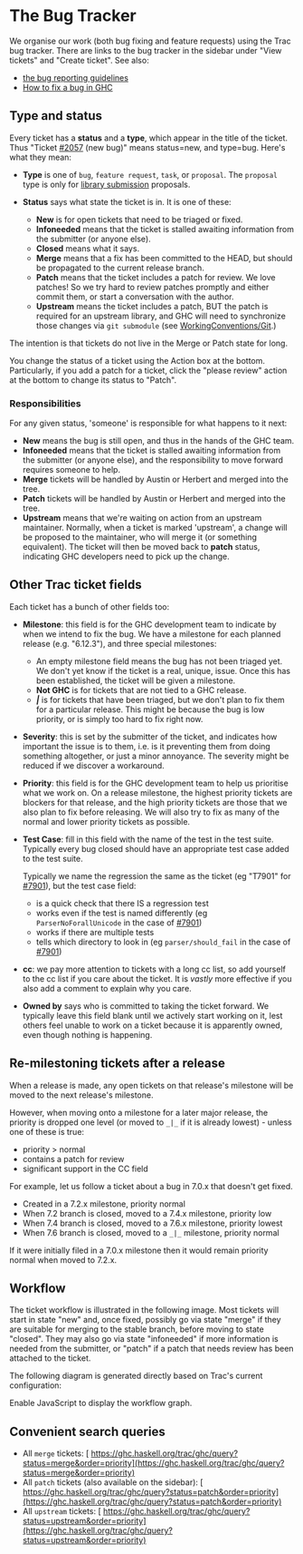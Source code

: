 # The Bug Tracker


We organise our work (both bug fixing and feature requests) using the Trac bug tracker.   There are links to the bug tracker in the sidebar under "View tickets" and "Create ticket". See also:

- [the bug reporting guidelines](report-a-bug)
- [How to fix a bug in GHC](working-conventions/fixing-bugs)

## Type and status


Every ticket has a **status** and a **type**, which appear in the title of the ticket.  Thus "Ticket [\#2057](https://gitlab.haskell.org//ghc/ghc/issues/2057) (new bug)" means status=new, and type=bug.  Here's what they mean:

- **Type** is one of `bug`, `feature request`, `task`, or `proposal`. The `proposal` type is only for [ library submission](http://www.haskell.org/haskellwiki/Library_submissions) proposals.

- **Status** says what state the ticket is in.  It is one of these:

  - **New** is for open tickets that need to be triaged or fixed.
  - **Infoneeded** means that the ticket is stalled awaiting information from the submitter (or anyone else).
  - **Closed** means what it says.
  - **Merge** means that a fix has been committed to the HEAD, but should be propagated to the current release branch.
  - **Patch** means that the ticket includes a patch for review.  We love patches!  So we try hard to review patches promptly and either commit them, or start a conversation with the author.
  - **Upstream** means the ticket includes a patch, BUT the patch is required for an upstream library, and GHC will need to synchronize those changes via `git submodule` (see [WorkingConventions/Git](working-conventions/git).)


The intention is that tickets do not live in the Merge or Patch state for long.


You change the status of a ticket using the Action box at the bottom.  Particularly, if you add a patch for a ticket, click the "please review" action at the bottom to change its status to "Patch".

### Responsibilities


For any given status, 'someone' is responsible for what happens to it next:

- **New** means the bug is still open, and thus in the hands of the GHC team.
- **Infoneeded** means that the ticket is stalled awaiting information from the submitter (or anyone else), and the responsibility to move forward requires someone to help.
- **Merge** tickets will be handled by Austin or Herbert and merged into the tree.
- **Patch** tickets will be handled by Austin or Herbert and merged into the tree.
- **Upstream** means that we're waiting on action from an upstream maintainer. Normally, when a ticket is marked 'upstream', a change will be proposed to the maintainer, who will merge it (or something equivalent). The ticket will then be moved back to **patch** status, indicating GHC developers need to pick up the change.

## Other Trac ticket fields


Each ticket has a bunch of other fields too:

- **Milestone**: this field is for the GHC development team to indicate by when we intend to fix the bug.  We have a milestone for each planned release (e.g. "6.12.3"), and three special milestones:

  - An empty milestone field means the bug has not been triaged yet.  We don't yet know if the
    ticket is a real, unique, issue.  Once this has been established, the ticket will be given
    a milestone.
  - **Not GHC** is for tickets that are not tied to a GHC release.
  - **_\|_** is for tickets that have been triaged, but we don't plan to fix them for a particular
    release.  This might be because the bug is low priority, or is simply too hard to fix right now.

- **Severity**: this is set by the submitter of the ticket, and indicates how important the issue is to
  them, i.e. is it preventing them from doing something altogether, or just a minor annoyance.  The
  severity might be reduced if we discover a workaround.

- **Priority**: this field is for the GHC development team to help us prioritise what we work on. On a release milestone, the highest priority tickets are blockers for that release, and the high priority tickets are those that we also plan to fix before releasing. We will also try to fix as many of the normal and lower priority tickets as possible.

- **Test Case**: fill in this field with the name of the test in the test suite.  Typically every bug
  closed should have an appropriate test case added to the test suite.

  Typically we name the regression the same as the ticket (eg "T7901" for [\#7901](https://gitlab.haskell.org//ghc/ghc/issues/7901)), but the test case field:

  - is a quick check that there IS a regression test
  - works even if the test is named differently (eg `ParserNoForallUnicode` in the case of [\#7901](https://gitlab.haskell.org//ghc/ghc/issues/7901))
  - works if there are multiple tests
  - tells which directory to look in (eg `parser/should_fail` in the case of [\#7901](https://gitlab.haskell.org//ghc/ghc/issues/7901))

- **cc**: we pay more attention to tickets with a long cc list, so add yourself to the cc list if you care about the ticket.  It is *vastly* more effective if you also add a comment to explain why you care. 

- **Owned by** says who is committed to taking the ticket forward.  We typically leave this field blank until we actively start working on it, lest others feel unable to work on a ticket because it is apparently owned, even though nothing is happening.

## Re-milestoning tickets after a release


When a release is made, any open tickets on that release's milestone will be moved to the next release's milestone.


However, when moving onto a milestone for a later major release, the priority is dropped one level (or moved to `_|_` if it is already lowest) - unless one of these is true:

- priority \> normal
- contains a patch for review
- significant support in the CC field


For example, let us follow a ticket about a bug in 7.0.x that doesn't get fixed.

- Created in a 7.2.x milestone, priority normal
- When 7.2 branch is closed, moved to a 7.4.x milestone, priority low
- When 7.4 branch is closed, moved to a 7.6.x milestone, priority lowest
- When 7.6 branch is closed, moved to a `_|_` milestone, priority normal


If it were initially filed in a 7.0.x milestone then it would remain priority normal when moved to 7.2.x.

## Workflow


The ticket workflow is illustrated in the following image. Most tickets will start in state "new" and, once fixed, possibly go via state "merge" if they are suitable for merging to the stable branch, before moving to state "closed". They may also go via state "infoneeded" if more information is needed from the submitter, or "patch" if a patch that needs review has been attached to the ticket.


The following diagram is generated directly based on Trac's current configuration:

Enable JavaScript to display the workflow graph.

## Convenient search queries

- All `merge` tickets: [ https://ghc.haskell.org/trac/ghc/query?status=merge&order=priority](https://ghc.haskell.org/trac/ghc/query?status=merge&order=priority)
- All `patch` tickets (also available on the sidebar): [ https://ghc.haskell.org/trac/ghc/query?status=patch&order=priority](https://ghc.haskell.org/trac/ghc/query?status=patch&order=priority)
- All `upstream` tickets: [ https://ghc.haskell.org/trac/ghc/query?status=upstream&order=priority](https://ghc.haskell.org/trac/ghc/query?status=upstream&order=priority)